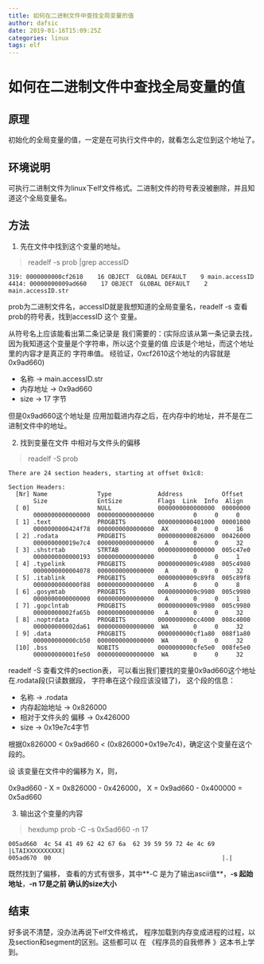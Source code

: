 ```yaml
---
title: 如何在二进制文件中查找全局变量的值
author: dafsic
date: 2019-01-16T15:09:25Z
categories: linux
tags: elf
---
```


# 如何在二进制文件中查找全局变量的值

## 原理
初始化的全局变量的值，一定是在可执行文件中的，就看怎么定位到这个地址了。
## 环境说明
可执行二进制文件为linux下elf文件格式。二进制文件的符号表没被删除，并且知道这个全局变量名。

## 方法

1. 先在文件中找到这个变量的地址。

> readelf -s prob |grep accessID

```
319: 0000000000cf2610    16 OBJECT  GLOBAL DEFAULT    9 main.accessID
4414: 00000000009ad660    17 OBJECT  GLOBAL DEFAULT    2 main.accessID.str
```
 prob为二进制文件名，accessID就是我想知道的全局变量名，readelf -s 查看prob的符号表，找到accessID 这个 变量。

从符号名上应该能看出第二条记录是 我们需要的：(实际应该从第一条记录去找，因为我知道这个变量是个字符串，所以这个变量的值 应该是个地址，而这个地址里的内容才是真正的 字符串值。 经验证，0xcf2610这个地址的内容就是0x9ad660)
* 名称   ->    main.accessID.str
* 内存地址   ->    0x9ad660
* size     ->   17 字节

但是0x9ad660这个地址是 应用加载进内存之后，在内存中的地址，并不是在二进制文件中的地址。

2. 找到变量在文件 中相对与文件头的偏移

> readelf -S prob

```
There are 24 section headers, starting at offset 0x1c8:

Section Headers:
  [Nr] Name              Type             Address           Offset
       Size              EntSize          Flags  Link  Info  Align
  [ 0]                   NULL             0000000000000000  00000000
       0000000000000000  0000000000000000           0     0     0
  [ 1] .text             PROGBITS         0000000000401000  00001000
       0000000000424f78  0000000000000000  AX       0     0     16
  [ 2] .rodata           PROGBITS         0000000000826000  00426000
       000000000019e7c4  0000000000000000   A       0     0     32
  [ 3] .shstrtab         STRTAB           0000000000000000  005c47e0
       0000000000000193  0000000000000000           0     0     1
  [ 4] .typelink         PROGBITS         00000000009c4980  005c4980
       0000000000004078  0000000000000000   A       0     0     32
  [ 5] .itablink         PROGBITS         00000000009c89f8  005c89f8
       0000000000000f88  0000000000000000   A       0     0     8
  [ 6] .gosymtab         PROGBITS         00000000009c9980  005c9980
       0000000000000000  0000000000000000   A       0     0     1
  [ 7] .gopclntab        PROGBITS         00000000009c9980  005c9980
       00000000002fa65b  0000000000000000   A       0     0     32
  [ 8] .noptrdata        PROGBITS         0000000000cc4000  008c4000
       000000000002da61  0000000000000000  WA       0     0     32
  [ 9] .data             PROGBITS         0000000000cf1a80  008f1a80
       000000000000cb50  0000000000000000  WA       0     0     32
  [10] .bss              NOBITS           0000000000cfe5e0  008fe5e0
       000000000001fe50  0000000000000000  WA       0     0     32
```
readelf -S 查看文件的section表， 可以看出我们要找的变量0x9ad660这个地址在.rodata段(只读数据段，  字符串在这个段应该没错了)， 这个段的信息：
* 名称  ->  .rodata
* 内存起始地址  ->   0x826000
* 相对于文件头的 偏移 -> 0x426000
* size  ->  0x19e7c4字节

 根据0x826000 < 0x9ad660 < (0x826000+0x19e7c4)，确定这个变量在这个段的。

 设 该变量在文件中的偏移为 X，则，

0x9ad660 - X = 0x826000 - 0x426000， X = 0x9ad660 - 0x400000 = 0x5ad660

3. 输出这个变量的内容

> hexdump prob -C -s 0x5ad660 -n 17
```
005ad660  4c 54 41 49 62 42 67 6a  62 39 59 59 72 4e 4c 69  |LTAIXXXXXXXXXX|
005ad670  00                                                |.|
```

既然找到了偏移， 查看的方式有很多，其中**-C 是为了输出ascii值**，**-s    起始地址**，**-n 17是之前 确认的size大小**

## 结束
好多说不清楚，没办法再说下elf文件格式， 程序加载到内存变成进程的过程，以及section和segment的区别。这些都可以 在 《程序员的自我修养 》这本书上学到。